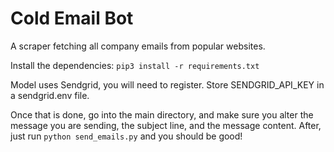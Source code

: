 # Cold Email Bot

A scraper fetching all company emails from popular websites.

Install the dependencies: `pip3 install -r requirements.txt`

Model uses Sendgrid, you will need to register.
Store SENDGRID_API_KEY in a sendgrid.env file.


Once that is done, go into the main directory, and make sure you alter the message you are sending, the subject line, and the message content. After, just run `python send_emails.py` and you should be good!

